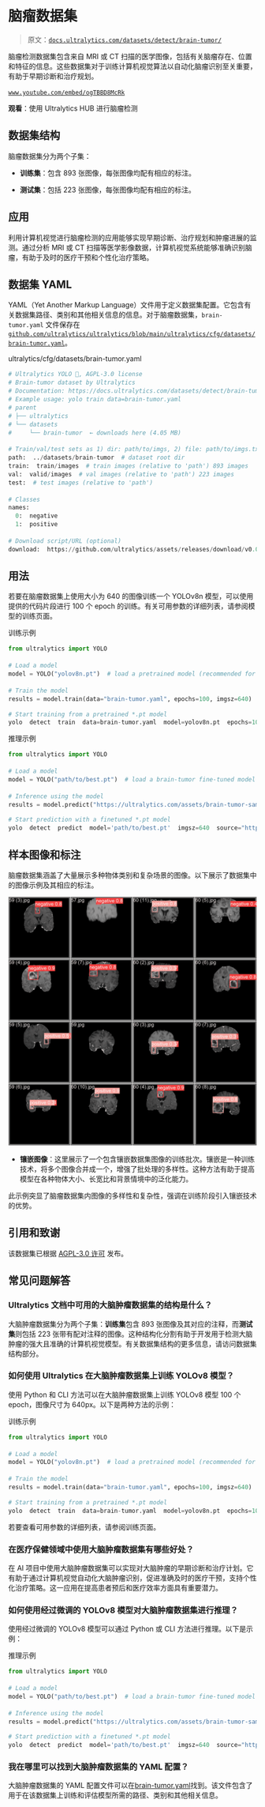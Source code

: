 # 脑瘤数据集

> 原文：[`docs.ultralytics.com/datasets/detect/brain-tumor/`](https://docs.ultralytics.com/datasets/detect/brain-tumor/)

脑瘤检测数据集包含来自 MRI 或 CT 扫描的医学图像，包括有关脑瘤存在、位置和特征的信息。这些数据集对于训练计算机视觉算法以自动化脑瘤识别至关重要，有助于早期诊断和治疗规划。

[`www.youtube.com/embed/ogTBBD8McRk`](https://www.youtube.com/embed/ogTBBD8McRk)

**观看**：使用 Ultralytics HUB 进行脑瘤检测

## 数据集结构

脑瘤数据集分为两个子集：

+   **训练集**：包含 893 张图像，每张图像均配有相应的标注。

+   **测试集**：包括 223 张图像，每张图像均配有相应的标注。

## 应用

利用计算机视觉进行脑瘤检测的应用能够实现早期诊断、治疗规划和肿瘤进展的监测。通过分析 MRI 或 CT 扫描等医学影像数据，计算机视觉系统能够准确识别脑瘤，有助于及时的医疗干预和个性化治疗策略。

## 数据集 YAML

YAML（Yet Another Markup Language）文件用于定义数据集配置。它包含有关数据集路径、类别和其他相关信息的信息。对于脑瘤数据集，`brain-tumor.yaml` 文件保存在 [`github.com/ultralytics/ultralytics/blob/main/ultralytics/cfg/datasets/brain-tumor.yaml`](https://github.com/ultralytics/ultralytics/blob/main/ultralytics/cfg/datasets/brain-tumor.yaml)。

ultralytics/cfg/datasets/brain-tumor.yaml

```py
# Ultralytics YOLO 🚀, AGPL-3.0 license
# Brain-tumor dataset by Ultralytics
# Documentation: https://docs.ultralytics.com/datasets/detect/brain-tumor/
# Example usage: yolo train data=brain-tumor.yaml
# parent
# ├── ultralytics
# └── datasets
#     └── brain-tumor  ← downloads here (4.05 MB)

# Train/val/test sets as 1) dir: path/to/imgs, 2) file: path/to/imgs.txt, or 3) list: [path/to/imgs1, path/to/imgs2, ..]
path:  ../datasets/brain-tumor  # dataset root dir
train:  train/images  # train images (relative to 'path') 893 images
val:  valid/images  # val images (relative to 'path') 223 images
test:  # test images (relative to 'path')

# Classes
names:
  0:  negative
  1:  positive

# Download script/URL (optional)
download:  https://github.com/ultralytics/assets/releases/download/v0.0.0/brain-tumor.zip 
```

## 用法

若要在脑瘤数据集上使用大小为 640 的图像训练一个 YOLOv8n 模型，可以使用提供的代码片段进行 100 个 epoch 的训练。有关可用参数的详细列表，请参阅模型的训练页面。

训练示例

```py
from ultralytics import YOLO

# Load a model
model = YOLO("yolov8n.pt")  # load a pretrained model (recommended for training)

# Train the model
results = model.train(data="brain-tumor.yaml", epochs=100, imgsz=640) 
```

```py
# Start training from a pretrained *.pt model
yolo  detect  train  data=brain-tumor.yaml  model=yolov8n.pt  epochs=100  imgsz=640 
```

推理示例

```py
from ultralytics import YOLO

# Load a model
model = YOLO("path/to/best.pt")  # load a brain-tumor fine-tuned model

# Inference using the model
results = model.predict("https://ultralytics.com/assets/brain-tumor-sample.jpg") 
```

```py
# Start prediction with a finetuned *.pt model
yolo  detect  predict  model='path/to/best.pt'  imgsz=640  source="https://ultralytics.com/assets/brain-tumor-sample.jpg" 
```

## 样本图像和标注

脑瘤数据集涵盖了大量展示多种物体类别和复杂场景的图像。以下展示了数据集中的图像示例及其相应的标注。

![脑瘤数据集样本图像](img/3a10e656e3af85a63473d5cdfbf8abbb.png)

+   **镶嵌图像**：这里展示了一个包含镶嵌数据集图像的训练批次。镶嵌是一种训练技术，将多个图像合并成一个，增强了批处理的多样性。这种方法有助于提高模型在各种物体大小、长宽比和背景情境中的泛化能力。

此示例突显了脑瘤数据集内图像的多样性和复杂性，强调在训练阶段引入镶嵌技术的优势。

## 引用和致谢

该数据集已根据 [AGPL-3.0 许可](https://github.com/ultralytics/ultralytics/blob/main/LICENSE) 发布。

## 常见问题解答

### Ultralytics 文档中可用的大脑肿瘤数据集的结构是什么？

大脑肿瘤数据集分为两个子集：**训练集**包含 893 张图像及其对应的注释，而**测试集**则包括 223 张带有配对注释的图像。这种结构化分割有助于开发用于检测大脑肿瘤的强大且准确的计算机视觉模型。有关数据集结构的更多信息，请访问数据集结构部分。

### 如何使用 Ultralytics 在大脑肿瘤数据集上训练 YOLOv8 模型？

使用 Python 和 CLI 方法可以在大脑肿瘤数据集上训练 YOLOv8 模型 100 个 epoch，图像尺寸为 640px。以下是两种方法的示例：

训练示例

```py
from ultralytics import YOLO

# Load a model
model = YOLO("yolov8n.pt")  # load a pretrained model (recommended for training)

# Train the model
results = model.train(data="brain-tumor.yaml", epochs=100, imgsz=640) 
```

```py
# Start training from a pretrained *.pt model
yolo  detect  train  data=brain-tumor.yaml  model=yolov8n.pt  epochs=100  imgsz=640 
```

若要查看可用参数的详细列表，请参阅训练页面。

### 在医疗保健领域中使用大脑肿瘤数据集有哪些好处？

在 AI 项目中使用大脑肿瘤数据集可以实现对大脑肿瘤的早期诊断和治疗计划。它有助于通过计算机视觉自动化大脑肿瘤识别，促进准确及时的医疗干预，支持个性化治疗策略。这一应用在提高患者预后和医疗效率方面具有重要潜力。

### 如何使用经过微调的 YOLOv8 模型对大脑肿瘤数据集进行推理？

使用经过微调的 YOLOv8 模型可以通过 Python 或 CLI 方法进行推理。以下是示例：

推理示例

```py
from ultralytics import YOLO

# Load a model
model = YOLO("path/to/best.pt")  # load a brain-tumor fine-tuned model

# Inference using the model
results = model.predict("https://ultralytics.com/assets/brain-tumor-sample.jpg") 
```

```py
# Start prediction with a finetuned *.pt model
yolo  detect  predict  model='path/to/best.pt'  imgsz=640  source="https://ultralytics.com/assets/brain-tumor-sample.jpg" 
```

### 我在哪里可以找到大脑肿瘤数据集的 YAML 配置？

大脑肿瘤数据集的 YAML 配置文件可以在[brain-tumor.yaml](https://github.com/ultralytics/ultralytics/blob/main/ultralytics/cfg/datasets/brain-tumor.yaml)找到。该文件包含了用于在该数据集上训练和评估模型所需的路径、类别和其他相关信息。
